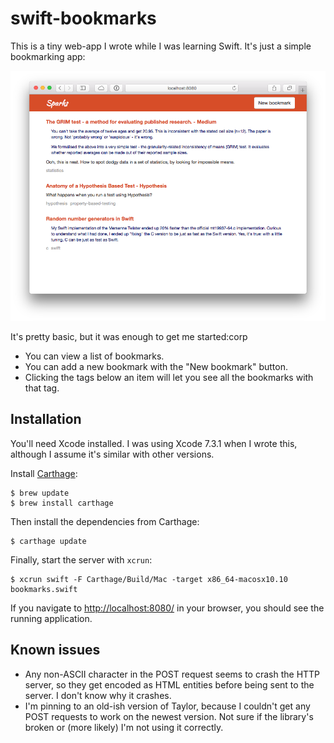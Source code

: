 # swift-bookmarks

This is a tiny web-app I wrote while I was learning Swift.  It's just a simple bookmarking app:

![](screenshot.png)

It's pretty basic, but it was enough to get me started:corp

*   You can view a list of bookmarks.
*   You can add a new bookmark with the "New bookmark" button.
*   Clicking the tags below an item will let you see all the bookmarks with that tag.

## Installation

You'll need Xcode installed.  I was using Xcode&nbsp;7.3.1 when I wrote this, although I assume it's similar with other versions.

Install [Carthage][carthage]:

```console
$ brew update
$ brew install carthage
```

Then install the dependencies from Carthage:

```console
$ carthage update
```

Finally, start the server with `xcrun`:

```console
$ xcrun swift -F Carthage/Build/Mac -target x86_64-macosx10.10 bookmarks.swift
```

If you navigate to <http://localhost:8080/> in your browser, you should see the running application.

## Known issues

*   Any non-ASCII character in the POST request seems to crash the HTTP server, so they get encoded as HTML entities before being sent to the server.  I don't know why it crashes.
*   I'm pinning to an old-ish version of Taylor, because I couldn't get any POST requests to work on the newest version.  Not sure if the library's broken or (more likely) I'm not using it correctly.

[carthage]: https://github.com/Carthage/Carthage